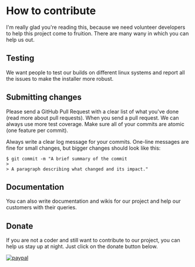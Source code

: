# How to contribute
I'm really glad you're reading this, because we need volunteer developers to help this project come to fruition. There are many wany in which you can help us out.

## Testing

We want people to test our builds on different linux systems and report all the issues to make the installer more robust.

## Submitting changes

Please send a GitHub Pull Request with a clear list of what you've done (read more about pull requests). When you send a pull request. We can always use more test coverage. Make sure all of your commits are atomic (one feature per commit).

Always write a clear log message for your commits. One-line messages are fine for small changes, but bigger changes should look like this:

```
$ git commit -m "A brief summary of the commit
> 
> A paragraph describing what changed and its impact."
```

## Documentation

You can also write documentation and wikis for our project and help our customers with their queries.

## Donate

If you are not a coder and still want to contribute to our project, you can help us stay up at night. Just click on the donate button below.

[![paypal](https://www.paypalobjects.com/en_US/i/btn/btn_donateCC_LG.gif)](https://www.paypal.com/cgi-bin/webscr?cmd=_s-xclick&hosted_button_id=ZJDFMDKR9X6P8)
